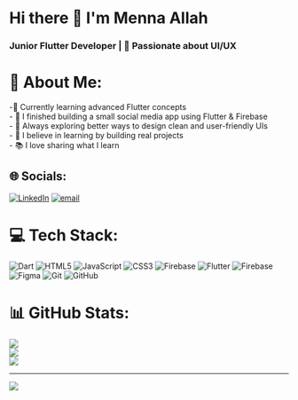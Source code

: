 # Hi there 👋 I'm Menna Allah
### Junior Flutter Developer | 🎯 Passionate about UI/UX

# 💫 About Me:
-🌱 Currently learning advanced Flutter concepts   <br>- 🚀 I finished building a small social media app using Flutter & Firebase<br>- 🧠 Always exploring better ways to design clean and user-friendly UIs  <br>- 🔎 I believe in learning by building real projects  <br>- 📚 I love sharing what I learn 


## 🌐 Socials:
[![LinkedIn](https://img.shields.io/badge/LinkedIn-%230077B5.svg?logo=linkedin&logoColor=white)](https://linkedin.com/in/https://www.linkedin.com/in/menna-allah-205141203/) [![email](https://img.shields.io/badge/Email-D14836?logo=gmail&logoColor=white)](mailto:menna.allah2090@gmail.com) 

# 💻 Tech Stack:
![Dart](https://img.shields.io/badge/dart-%230175C2.svg?style=for-the-badge&logo=dart&logoColor=white) ![HTML5](https://img.shields.io/badge/html5-%23E34F26.svg?style=for-the-badge&logo=html5&logoColor=white) ![JavaScript](https://img.shields.io/badge/javascript-%23323330.svg?style=for-the-badge&logo=javascript&logoColor=%23F7DF1E) ![CSS3](https://img.shields.io/badge/css3-%231572B6.svg?style=for-the-badge&logo=css3&logoColor=white) ![Firebase](https://img.shields.io/badge/firebase-%23039BE5.svg?style=for-the-badge&logo=firebase) ![Flutter](https://img.shields.io/badge/Flutter-%2302569B.svg?style=for-the-badge&logo=Flutter&logoColor=white) ![Firebase](https://img.shields.io/badge/firebase-a08021?style=for-the-badge&logo=firebase&logoColor=ffcd34) ![Figma](https://img.shields.io/badge/figma-%23F24E1E.svg?style=for-the-badge&logo=figma&logoColor=white) ![Git](https://img.shields.io/badge/git-%23F05033.svg?style=for-the-badge&logo=git&logoColor=white) ![GitHub](https://img.shields.io/badge/github-%23121011.svg?style=for-the-badge&logo=github&logoColor=white)
# 📊 GitHub Stats:
![](https://github-readme-stats.vercel.app/api?username=manon-allah&theme=dark&hide_border=false&include_all_commits=false&count_private=false)<br/>
![](https://nirzak-streak-stats.vercel.app/?user=manon-allah&theme=dark&hide_border=false)<br/>
![](https://github-readme-stats.vercel.app/api/top-langs/?username=manon-allah&theme=dark&hide_border=false&include_all_commits=false&count_private=false&layout=compact)

---
[![](https://visitcount.itsvg.in/api?id=manon-allah&icon=0&color=0)](https://visitcount.itsvg.in)

<!-- Proudly created with GPRM ( https://gprm.itsvg.in ) -->
